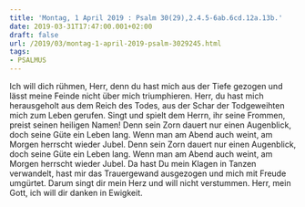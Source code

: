 ```yaml
---
title: 'Montag, 1 April 2019 : Psalm 30(29),2.4.5-6ab.6cd.12a.13b.'
date: 2019-03-31T17:47:00.001+02:00
draft: false
url: /2019/03/montag-1-april-2019-psalm-3029245.html
tags: 
- PSALMUS
---
```


Ich will dich rühmen, Herr, denn du hast mich aus der Tiefe gezogen und lässt meine Feinde nicht über mich triumphieren. Herr, du hast mich herausgeholt aus dem Reich des Todes, aus der Schar der Todgeweihten mich zum Leben gerufen. Singt und spielt dem Herrn, ihr seine Frommen, preist seinen heiligen Namen! Denn sein Zorn dauert nur einen Augenblick, doch seine Güte ein Leben lang. Wenn man am Abend auch weint, am Morgen herrscht wieder Jubel. Denn sein Zorn dauert nur einen Augenblick, doch seine Güte ein Leben lang. Wenn man am Abend auch weint, am Morgen herrscht wieder Jubel. Da hast Du mein Klagen in Tanzen verwandelt, hast mir das Trauergewand ausgezogen und mich mit Freude umgürtet. Darum singt dir mein Herz und will nicht verstummen. Herr, mein Gott, ich will dir danken in Ewigkeit.